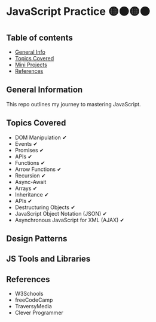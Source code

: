 # JavaScript Practice 🟡⚫🟡⚫

## Table of contents
* [General Info](#general-info)
* [Topics Covered](#topics-covered)
* [Mini Projects](#mini-projects)
* [References](#references)


## General Information
This repo outlines my journey to mastering JavaScript. 


## Topics Covered

- DOM Manipulation ✔
- Events ✔
- Promises ✔
- APIs ✔
- Functions ✔
- Arrow Functions ✔
- Recursion ✔
- Async-Await 
- Arrays ✔
- Inheritance ✔
- APIs ✔
- Destructuring Objects ✔
- JavaScript Object Notation (JSON) ✔
- Asynchronous JavaScript for XML (AJAX) ✔

## Design Patterns


## JS Tools and Libraries


## References

- W3Schools
- freeCodeCamp
- TraversyMedia
- Clever Programmer


